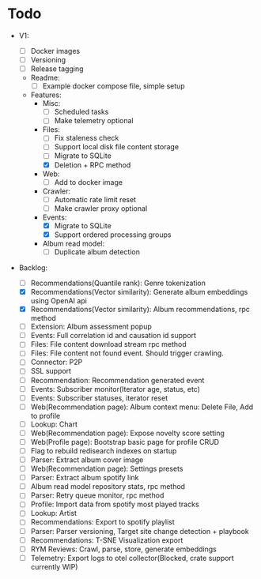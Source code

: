 # Todo

- V1:

  - [ ] Docker images
  - [ ] Versioning
  - [ ] Release tagging
  - Readme:
    - [ ] Example docker compose file, simple setup
  - Features:
    - Misc:
      - [ ] Scheduled tasks
      - [ ] Make telemetry optional
    - Files:
      - [ ] Fix staleness check
      - [ ] Support local disk file content storage
      - [ ] Migrate to SQLite
      - [x] Deletion + RPC method
    - Web:
      - [ ] Add to docker image
    - Crawler:
      - [ ] Automatic rate limit reset
      - [ ] Make crawler proxy optional
    - Events:
      - [x] Migrate to SQLite
      - [x] Support ordered processing groups
    - Album read model:
      - [ ] Duplicate album detection

- Backlog:
  - [ ] Recommendations(Quantile rank): Genre tokenization
  - [x] Recommendations(Vector similarity): Generate album embeddings using OpenAI api
  - [x] Recommendations(Vector similarity): Album recommendations, rpc method
  - [ ] Extension: Album assessment popup
  - [ ] Events: Full correlation id and causation id support
  - [ ] Files: File content download stream rpc method
  - [ ] Files: File content not found event. Should trigger crawling.
  - [ ] Connector: P2P
  - [ ] SSL support
  - [ ] Recommendation: Recommendation generated event
  - [ ] Events: Subscriber monitor(Iterator age, status, etc)
  - [ ] Events: Subscriber statuses, iterator reset
  - [ ] Web(Recommendation page): Album context menu: Delete File, Add to profile
  - [ ] Lookup: Chart
  - [ ] Web(Recommendation page): Expose novelty score setting
  - [ ] Web(Profile page): Bootstrap basic page for profile CRUD
  - [ ] Flag to rebuild redisearch indexes on startup
  - [ ] Parser: Extract album cover image
  - [ ] Web(Recommendation page): Settings presets
  - [ ] Parser: Extract album spotify link
  - [ ] Album read model repository stats, rpc method
  - [ ] Parser: Retry queue monitor, rpc method
  - [ ] Profile: Import data from spotify most played tracks
  - [ ] Lookup: Artist
  - [ ] Recommendations: Export to spotify playlist
  - [ ] Parser: Parser versioning, Target site change detection + playbook
  - [ ] Recommendations: T-SNE Visualization export
  - [ ] RYM Reviews: Crawl, parse, store, generate embeddings
  - [ ] Telemetry: Export logs to otel collector(Blocked, crate support currently WIP)
